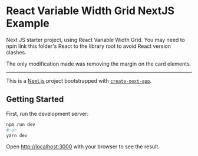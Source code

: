 # React Variable Width Grid NextJS Example

Next JS starter project, using React Variable Width Grid. You may need to npm link this folder's React to the library root to avoid React version clashes.

The only modification made was removing the margin on the card elements.

---------

This is a [Next.js](https://nextjs.org/) project bootstrapped with [`create-next-app`](https://github.com/vercel/next.js/tree/canary/packages/create-next-app).

## Getting Started

First, run the development server:

```bash
npm run dev
# or
yarn dev
```

Open [http://localhost:3000](http://localhost:3000) with your browser to see the result.
